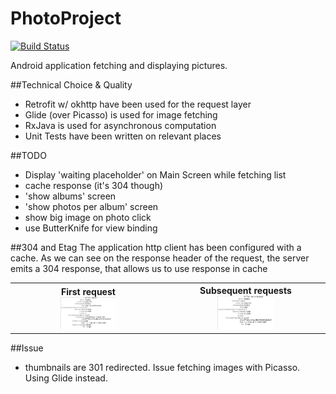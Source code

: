 # PhotoProject
[![Build Status](https://travis-ci.org/TurhanOz/PhotoProject.svg?branch=master)](https://travis-ci.org/TurhanOz/PhotoProject)

Android application fetching and displaying pictures.

##Technical Choice & Quality
- Retrofit w/ okhttp have been used for the request layer
- Glide (over Picasso) is used for image fetching
- RxJava is used for asynchronous computation
- Unit Tests have been written on relevant places


##TODO
- Display 'waiting placeholder' on Main Screen while fetching list
- cache response (it's 304 though)
- 'show albums' screen
- 'show photos per album' screen
- show big image on photo click
- use ButterKnife for view binding

##304 and Etag
The application http client has been configured with a cache.
As we can see on the response header of the request, the server emits a 304 response, that allows us
to use response in cache

<table>
<tr>
<th>First request<br><img src="media/firstRequest.jpeg" width="38%"></th>
<th>Subsequent requests<br><img src="media/secondRequest.jpeg" width="38%"></th>
</tr>
</table>

##Issue
- thumbnails are 301 redirected. Issue fetching images with Picasso. Using Glide instead.
